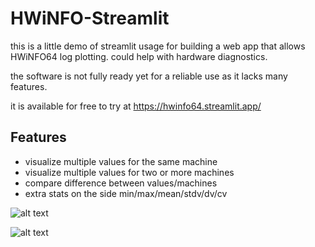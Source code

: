 # HWiNFO-Streamlit

this is a little demo of streamlit usage for building a web app that allows  HWiNFO64 log plotting.
could help with hardware diagnostics.

the software is not fully ready yet for a reliable use as it lacks many features.

it is available  for free to try at https://hwinfo64.streamlit.app/




## Features
* visualize multiple values for the same machine
* visualize multiple values for two or more machines
* compare difference between values/machines
* extra stats on the side min/max/mean/stdv/dv/cv



![alt text](https://i.imgur.com/0H8Y9SN.png)



![alt text](https://i.imgur.com/qpCPoGh.png)
